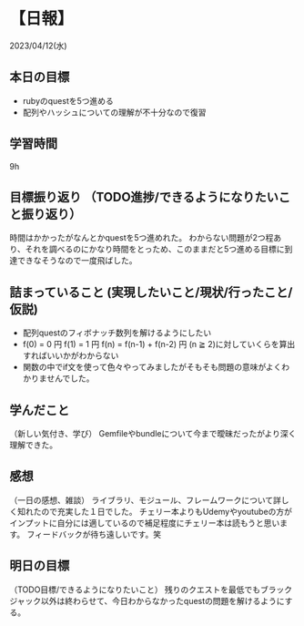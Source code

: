 # 【日報】
2023/04/12(水)
## 本日の目標
- rubyのquestを5つ進める
- 配列やハッシュについての理解が不十分なので復習
## 学習時間
9h
## 目標振り返り （TODO進捗/できるようになりたいこと振り返り）
時間はかかったがなんとかquestを5つ進めれた。
わからない問題が2つ程あり、それを調べるのにかなり時間をとっため、このままだと5つ進める目標に到達できなそうなので一度飛ばした。
## 詰まっていること (実現したいこと/現状/行ったこと/仮説)

- 配列questのフィボナッチ数列を解けるようにしたい
- f(0) = 0 円 f(1) = 1 円 f(n) = f(n-1) + f(n-2) 円 (n ≧ 2)に対していくらを算出すればいいかがわからない
- 関数の中でif文を使って色々やってみましたがそもそも問題の意味がよくわかりませんでした。

## 学んだこと
（新しい気付き、学び）
Gemfileやbundleについて今まで曖昧だったがより深く理解できた。
## 感想
（一日の感想、雑談）
ライブラリ、モジュール、フレームワークについて詳しく知れたので充実した１日でした。
チェリー本よりもUdemyやyoutubeの方がインプットに自分には適しているので補足程度にチェリー本は読もうと思います。
フィードバックが待ち遠しいです。笑
## 明日の目標
（TODO目標/できるようになりたいこと）
残りのクエストを最低でもブラックジャック以外は終わらせて、今日わからなかったquestの問題を解けるようにする。
